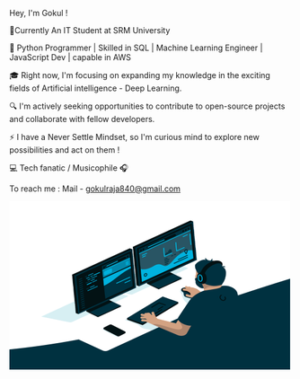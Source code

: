 Hey, I'm Gokul ! 

📍Currently An IT Student at SRM University

🚀 Python Programmer | Skilled in SQL | Machine Learning Engineer | JavaScript Dev | capable in AWS 

🎓 Right now, I'm focusing on expanding my knowledge in the exciting fields of Artificial intelligence - Deep Learning.

🔍 I'm actively seeking opportunities to contribute to open-source projects and collaborate with fellow developers.

⚡ I have a Never Settle Mindset, so I'm curious mind to explore new possibilities and act on them !

💻 Tech fanatic / Musicophile 🎧

To reach me : Mail - gokulraja840@gmail.com

  <img align="center" alt="GIF" src="https://github.com/Gokul-Raja84/Gokul-Raja84/blob/main/code.gif?raw=true" width="500" height="300" />
